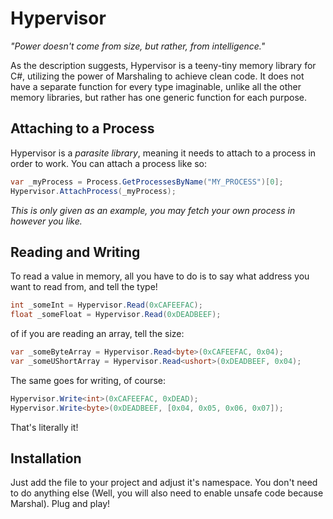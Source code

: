 # Hypervisor
_"Power doesn't come from size, but rather, from intelligence."_

As the description suggests, Hypervisor is a teeny-tiny memory library for C#, utilizing the power of Marshaling to achieve clean code.
It does not have a separate function for every type imaginable, unlike all the other memory libraries, but rather has one generic function for each purpose.

## Attaching to a Process

Hypervisor is a _parasite library_, meaning it needs to attach to a process in order to work. You can attach a process like so:

```csharp
var _myProcess = Process.GetProcessesByName("MY_PROCESS")[0];
Hypervisor.AttachProcess(_myProcess);
```

_This is only given as an example, you may fetch your own process in however you like._

## Reading and Writing

To read a value in memory, all you have to do is to say what address you want to read from, and tell the type!

```csharp
int _someInt = Hypervisor.Read(0xCAFEEFAC);
float _someFloat = Hypervisor.Read(0xDEADBEEF);
```

of if you are reading an array, tell the size:

```csharp
var _someByteArray = Hypervisor.Read<byte>(0xCAFEEFAC, 0x04);
var _someUShortArray = Hypervisor.Read<ushort>(0xDEADBEEF, 0x04);
```

The same goes for writing, of course:

```csharp
Hypervisor.Write<int>(0xCAFEEFAC, 0xDEAD);
Hypervisor.Write<byte>(0xDEADBEEF, [0x04, 0x05, 0x06, 0x07]);
```

That's literally it!

## Installation

Just add the file to your project and adjust it's namespace. You don't need to do anything else (Well, you will also need to enable unsafe code because Marshal). Plug and play!
